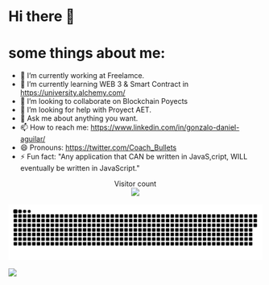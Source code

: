 # Hi there 👋 #

# some things about me:

- 🔭 I’m currently working at Freelamce.
- 🌱 I’m currently learning WEB 3 & Smart Contract in https://university.alchemy.com/
- 👯 I’m looking to collaborate on Blockchain Poyects
- 🤔 I’m looking for help with Proyect AET.
- 💬 Ask me about anything you want.
- 📫 How to reach me: https://www.linkedin.com/in/gonzalo-daniel-aguilar/
- 😄 Pronouns: https://twitter.com/Coach_Bullets
- ⚡ Fun fact: "Any application that CAN be written in JavaS,cript, WILL eventually be written in JavaScript."
<p align="center"> 
  Visitor count<br>
  <img src="https://profile-counter.glitch.me/daweedkob/count.svg" />
</p>
<a href=#><img src="contributions.svg"></a>

![](https://media0.giphy.com/media/3otPorWLQJq5GmHRtu/giphy.gif)
